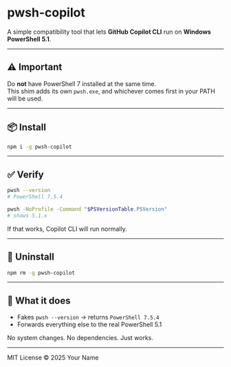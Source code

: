 # pwsh-copilot

A simple compatibility tool that lets **GitHub Copilot CLI** run on **Windows PowerShell 5.1**.

---

## ⚠️ Important

Do **not** have PowerShell 7 installed at the same time.  
This shim adds its own `pwsh.exe`, and whichever comes first in your PATH will be used.

---

## 📦 Install

```bash
npm i -g pwsh-copilot
```

---

## ✅ Verify

```bash
pwsh --version
# PowerShell 7.5.4

pwsh -NoProfile -Command "$PSVersionTable.PSVersion"
# shows 5.1.x
```

If that works, Copilot CLI will run normally.

---

## 🧰 Uninstall

```bash
npm rm -g pwsh-copilot
```

---

## 🧩 What it does

* Fakes `pwsh --version` → returns `PowerShell 7.5.4`
* Forwards everything else to the real PowerShell 5.1

No system changes.
No dependencies.
Just works.

---

MIT License © 2025 Your Name
